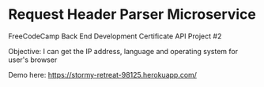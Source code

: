 # Request Header Parser Microservice

FreeCodeCamp Back End Development Certificate 
API Project #2

Objective: I can get the IP address, language and operating system for user's browser

Demo here: https://stormy-retreat-98125.herokuapp.com/
